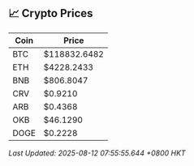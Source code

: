 ## 📈 Crypto Prices

| Coin | Price |
| ---- | ----- |
| BTC | $118832.6482 |
| ETH | $4228.2433 |
| BNB | $806.8047 |
| CRV | $0.9210 |
| ARB | $0.4368 |
| OKB | $46.1290 |
| DOGE | $0.2228 |

_Last Updated: 2025-08-12 07:55:55.644 +0800 HKT_